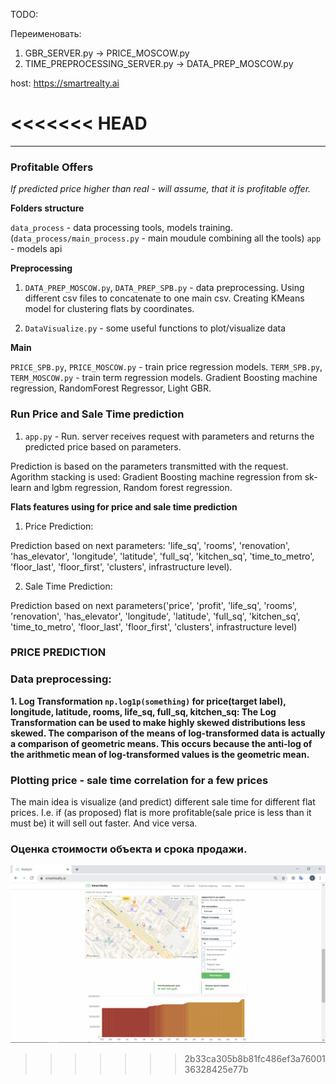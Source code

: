 TODO:


Переименовать: 
1. GBR_SERVER.py -> PRICE_MOSCOW.py
2. TIME_PREPROCESSING_SERVER.py -> DATA_PREP_MOSCOW.py



host: https://smartrealty.ai

<<<<<<< HEAD
=======
- - - -
### Profitable Offers ###
_If predicted price higher than real - will assume, that it is profitable offer._ 

__Folders structure__

`data_process` - data processing tools, models training. (`data_process/main_process.py` - main moudule combining all the tools) 
`app` - models api 

__Preprocessing__

1. `DATA_PREP_MOSCOW.py`, `DATA_PREP_SPB.py` - data preprocessing. Using different csv files to concatenate to one main csv. 
Creating KMeans model for clustering flats by coordinates.

2. `DataVisualize.py` - some useful functions to plot/visualize data

__Main__
 
`PRICE_SPB.py`, `PRICE_MOSCOW.py` - train price regression models.
`TERM_SPB.py`, `TERM_MOSCOW.py` - train term regression models.
Gradient Boosting machine regression, RandomForest Regressor, Light GBR.

### Run Price and Sale Time prediction ###
1. `app.py` - Run.  server receives request with parameters and 
returns the predicted price based on parameters. 

Prediction is based on the parameters transmitted with the request.
Agorithm stacking is used: Gradient Boosting machine regression from sk-learn and lgbm regression, Random forest regression.

__Flats features using for price and sale time prediction__

1. Price Prediction:

Prediction based on next parameters: 'life_sq', 'rooms', 'renovation', 'has_elevator', 'longitude', 'latitude', 'full_sq', 'kitchen_sq',
              'time_to_metro', 'floor_last', 'floor_first', 'clusters', infrastructure level). 

2. Sale Time Prediction:

Prediction based on next parameters('price', 'profit', 'life_sq', 'rooms', 'renovation', 'has_elevator',
 'longitude', 'latitude', 'full_sq', 'kitchen_sq', 'time_to_metro', 'floor_last', 'floor_first', 'clusters', infrastructure level)
  

### PRICE PREDICTION ###

### Data preprocessing: ###
                           
__1. Log Transformation `np.log1p(something)` for price(target label), longitude, latitude, rooms, life_sq, full_sq, kitchen_sq:
 The Log Transformation can be used to make highly skewed distributions less skewed.
 The comparison of the means of log-transformed data is actually a comparison of geometric means. 
 This occurs because the anti-log of the arithmetic mean of log-transformed values is the geometric mean.__

 

### Plotting price  - sale time  correlation for a few prices ###

The main idea is visualize (and predict) different sale time for different flat prices. I.e. if (as proposed) 
flat is more profitable(sale price is less than it must be) it will sell out faster. And vice versa. 

### Оценка стоимости объекта и срока продажи. ###

![Screenshot](https://github.com/eestien/RealtyAi/blob/master/screen_example.png)
>>>>>>> 2b33ca305b8b81fc486ef3a7600136328425e77b
